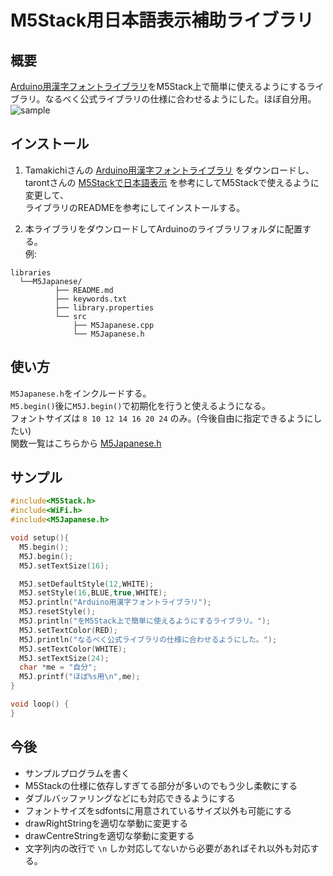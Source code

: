 M5Stack用日本語表示補助ライブラリ
====

## 概要
[Arduino用漢字フォントライブラリ](https://github.com/Tamakichi/Arduino-KanjiFont-Library-SD)をM5Stack上で簡単に使えるようにするライブラリ。なるべく公式ライブラリの仕様に合わせるようにした。ほぼ自分用。
![sample](https://user-images.githubusercontent.com/16350703/56673348-0ea08e00-66f3-11e9-98ba-f0f9c4a92895.JPG)

## インストール

1. Tamakichiさんの [Arduino用漢字フォントライブラリ](https://github.com/Tamakichi/Arduino-KanjiFont-Library-SD) をダウンロードし、  
tarontさんの [M5Stackで日本語表示](https://qiita.com/taront/items/7900c88b9e9782c33b08) を参考にしてM5Stackで使えるように変更して、  
ライブラリのREADMEを参考にしてインストールする。

2. 本ライブラリをダウンロードしてArduinoのライブラリフォルダに配置する。  
例: 

```
libraries
  └──M5Japanese/
          ├── README.md
          ├── keywords.txt
          ├── library.properties
          └── src
              ├── M5Japanese.cpp
              └── M5Japanese.h
```

## 使い方
`M5Japanese.h`をインクルードする。  
`M5.begin()`後に`M5J.begin()`で初期化を行うと使えるようになる。  
フォントサイズは `8 10 12 14 16 20 24` のみ。(今後自由に指定できるようにしたい)  
関数一覧はこちらから [M5Japanese.h](https://github.com/ueken0307/m5stack-japanese-language-library/blob/master/src/M5Japanese.h)  

## サンプル
```c
#include<M5Stack.h>
#include<WiFi.h>
#include<M5Japanese.h>

void setup(){
  M5.begin();
  M5J.begin();
  M5J.setTextSize(16);

  M5J.setDefaultStyle(12,WHITE);
  M5J.setStyle(16,BLUE,true,WHITE);
  M5J.println("Arduino用漢字フォントライブラリ");
  M5J.resetStyle();
  M5J.println("をM5Stack上で簡単に使えるようにするライブラリ。");
  M5J.setTextColor(RED);
  M5J.println("なるべく公式ライブラリの仕様に合わせるようにした。");
  M5J.setTextColor(WHITE);
  M5J.setTextSize(24);
  char *me = "自分";
  M5J.printf("ほぼ%s用\n",me);
}

void loop() {
}

```

## 今後
- サンプルプログラムを書く
- M5Stackの仕様に依存しすぎてる部分が多いのでもう少し柔軟にする  
- ダブルバッファリングなどにも対応できるようにする  
- フォントサイズをsdfontsに用意されているサイズ以外も可能にする  
- drawRightStringを適切な挙動に変更する  
- drawCentreStringを適切な挙動に変更する  
- 文字列内の改行で `\n` しか対応してないから必要があればそれ以外も対応する。  
